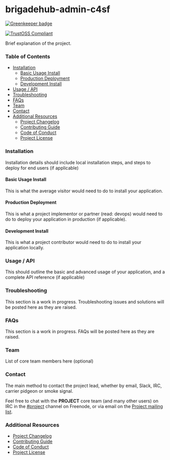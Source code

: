 # brigadehub-admin-c4sf

[![Greenkeeper badge](https://badges.greenkeeper.io/brigadehub/theme-admin-c4sf.svg)](https://greenkeeper.io/)

[![TrustOSS Compliant](http://trustoss.org/badge_version.svg)](http://trustoss.org)

Brief explanation of the project.

### Table of Contents

- [Installation](#installation)
  - [Basic Usage Install](#basic-usage-install)
  - [Production Deployment](#production-deployment)
  - [Development Install](#development-install)
- [Usage / API](#usage--api)
- [Troubleshooting](#troubleshooting)
- [FAQs](#faqs)
- [Team](#team)
- [Contact](#contact)
- [Additional Resources](#additional-resources)
  - [Project Changelog](/CHANGELOG.md)
  - [Contributing Guide](/CONTRIBUTING.md)
  - [Code of Conduct](/CODEOFCONDUCT.md)
  - [Project License](/LICENSE.md)

### Installation

Installation details should include local installation steps, and steps to deploy for end users (if applicable)

#### Basic Usage Install

This is what the average visitor would need to do to install your application.

#### Production Deployment

This is what a project implementor or partner (read: devops) would need to do to deploy your application in production (if applicable).

#### Development Install

This is what a project contributor would need to do to install your application locally.

### Usage / API

This should outline the basic and advanced usage of your application, and a complete API reference (if applicable)

### Troubleshooting

This section is a work in progress. Troubleshooting issues and solutions will be posted here as they are raised.

### FAQs

This section is a work in progress. FAQs will be posted here as they are raised.

### Team

List of core team members here (optional)

### Contact

The main method to contact the project lead, whether by email, Slack, IRC, carrier pidgeon or smoke signal.

Feel free to chat with the __PROJECT__ core team (and many other users) on IRC in the  [#project](irc://irc.freenode.net/project) channel on Freenode, or via email on the [Project mailing list]().

### Additional Resources

- [Project Changelog](CHANGELOG.md)
- [Contributing Guide]({opts.contributingLocation})
- [Code of Conduct]({opts.cocLocation})
- [Project License]({opts.licenseLocation})
